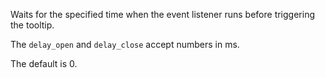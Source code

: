Waits for the specified time when the event listener runs before triggering the tooltip.

The `delay_open` and `delay_close` accept numbers in ms.

The default is 0.
